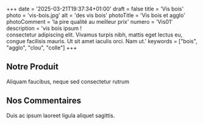 +++
date = '2025-03-21T19:37:34+01:00'
draft = false
title = 'Vis bois'
photo = 'vis-bois.jpg'
alt = 'des vis bois'
photoTitle = 'Vis bois et agglo'
photoComment = 'la pire qualité au meilleur prix'
numero = 'Vis01'
description = 'vis bois ipsum !<br>consectetur adipiscing elit. Vivamus turpis nibh, mattis eget lectus eu, congue facilisis mauris. Ut sit amet iaculis orci. Nam ut.'
keywords = ["bois", "agglo", "clou", "colle"]
+++

## Notre Produit
Aliquam faucibus, neque sed consectetur rutrum
## Nos Commentaires
Duis ac ipsum laoreet ligula aliquet sagittis.